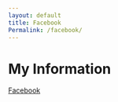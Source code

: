 ```yaml
---
layout: default
title: Facebook
Permalink: /facebook/
---
```

# My Information

[Facebook](https://facebook.com/jwy88)
